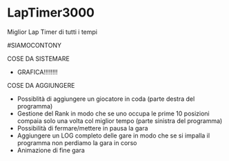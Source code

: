 # LapTimer3000
 Miglior Lap Timer di tutti i tempi

#SIAMOCONTONY

COSE DA SISTEMARE
 - GRAFICA!!!!!!!!
 
COSE DA AGGIUNGERE
 - Possiblità di aggiungere un giocatore in coda (parte destra del programma)
 - Gestione del Rank in modo che se uno occupa le prime 10 posizioni compaia solo una volta col miglior tempo (parte sinistra del programma)
 - Possibilità di fermare/mettere in pausa la gara
 - Aggiungere un LOG completo delle gare in modo che se si impalla il programma non perdiamo la gara in corso
 - Animazione di fine gara
